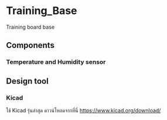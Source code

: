 # Training_Base
Training board base

## Components ##

### Temperature and Humidity sensor ###





## Design tool ##

### Kicad ### 
ใช้ Kicad รุ่นล่าสุด
ดาวน์โหลดจากที่นี่
https://www.kicad.org/download/

